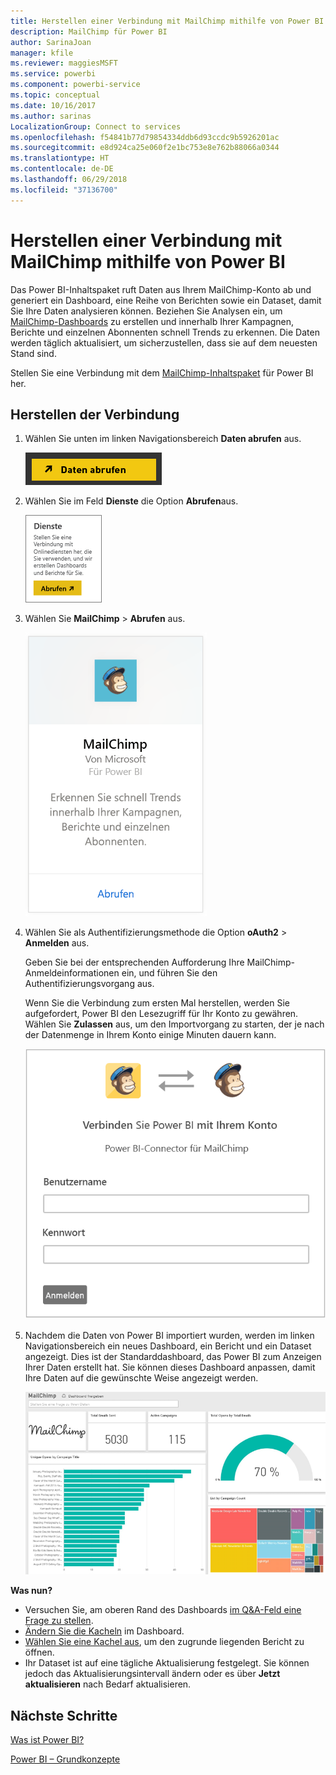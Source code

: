 ```yaml
---
title: Herstellen einer Verbindung mit MailChimp mithilfe von Power BI
description: MailChimp für Power BI
author: SarinaJoan
manager: kfile
ms.reviewer: maggiesMSFT
ms.service: powerbi
ms.component: powerbi-service
ms.topic: conceptual
ms.date: 10/16/2017
ms.author: sarinas
LocalizationGroup: Connect to services
ms.openlocfilehash: f54841b77d79854334ddb6d93ccdc9b5926201ac
ms.sourcegitcommit: e8d924ca25e060f2e1bc753e8e762b88066a0344
ms.translationtype: HT
ms.contentlocale: de-DE
ms.lasthandoff: 06/29/2018
ms.locfileid: "37136700"
---
```

# <a name="connect-to-mailchimp-with-power-bi"></a>Herstellen einer Verbindung mit MailChimp mithilfe von Power BI
Das Power BI-Inhaltspaket ruft Daten aus Ihrem MailChimp-Konto ab und generiert ein Dashboard, eine Reihe von Berichten sowie ein Dataset, damit Sie Ihre Daten analysieren können. Beziehen Sie Analysen ein, um [MailChimp-Dashboards](https://powerbi.microsoft.com/integrations/mailchimp) zu erstellen und innerhalb Ihrer Kampagnen, Berichte und einzelnen Abonnenten schnell Trends zu erkennen. Die Daten werden täglich aktualisiert, um sicherzustellen, dass sie auf dem neuesten Stand sind.

Stellen Sie eine Verbindung mit dem [MailChimp-Inhaltspaket](https://app.powerbi.com/getdata/services/mailchimp) für Power BI her.

## <a name="how-to-connect"></a>Herstellen der Verbindung
1. Wählen Sie unten im linken Navigationsbereich **Daten abrufen** aus.
   
    ![](media/service-connect-to-mailchimp/pbi_getdata.png)
2. Wählen Sie im Feld **Dienste** die Option **Abrufen**aus.
   
   ![](media/service-connect-to-mailchimp/pbi_getservices.png)
3. Wählen Sie **MailChimp** \> **Abrufen** aus.
   
   ![](media/service-connect-to-mailchimp/mailchimp.png)
4. Wählen Sie als Authentifizierungsmethode die Option **oAuth2** \> **Anmelden** aus.
   
    Geben Sie bei der entsprechenden Aufforderung Ihre MailChimp-Anmeldeinformationen ein, und führen Sie den Authentifizierungsvorgang aus.
   
    Wenn Sie die Verbindung zum ersten Mal herstellen, werden Sie aufgefordert, Power BI den Lesezugriff für Ihr Konto zu gewähren. Wählen Sie **Zulassen** aus, um den Importvorgang zu starten, der je nach der Datenmenge in Ihrem Konto einige Minuten dauern kann.
   
    ![](media/service-connect-to-mailchimp/allow.png)
5. Nachdem die Daten von Power BI importiert wurden, werden im linken Navigationsbereich ein neues Dashboard, ein Bericht und ein Dataset angezeigt. Dies ist der Standarddashboard, das Power BI zum Anzeigen Ihrer Daten erstellt hat. Sie können dieses Dashboard anpassen, damit Ihre Daten auf die gewünschte Weise angezeigt werden.
   
   ![](media/service-connect-to-mailchimp/pbi_mailchimpnewdash.png)

**Was nun?**

* Versuchen Sie, am oberen Rand des Dashboards [im Q&A-Feld eine Frage zu stellen](power-bi-q-and-a.md).
* [Ändern Sie die Kacheln](service-dashboard-edit-tile.md) im Dashboard.
* [Wählen Sie eine Kachel aus](service-dashboard-tiles.md), um den zugrunde liegenden Bericht zu öffnen.
* Ihr Dataset ist auf eine tägliche Aktualisierung festgelegt. Sie können jedoch das Aktualisierungsintervall ändern oder es über **Jetzt aktualisieren** nach Bedarf aktualisieren.

## <a name="next-steps"></a>Nächste Schritte
[Was ist Power BI?](power-bi-overview.md)

[Power BI – Grundkonzepte](service-basic-concepts.md)

